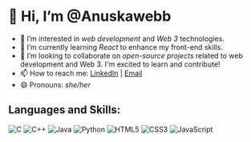 # 👋 Hi, I’m @Anuskawebb

- 👀 I’m interested in *web development* and *Web 3* technologies.
- 🌱 I’m currently learning *React* to enhance my front-end skills.
- 💞 I’m looking to collaborate on *open-source projects* related to web development and Web 3. I'm excited to learn and contribute!
- 📫 How to reach me: [LinkedIn](www.linkedin.com/in/anuska-s) | [Email](mailto:anuskaa0003@gmail.com)
- 😄 Pronouns: *she/her*


## Languages and Skills:

![C](https://img.shields.io/badge/C-00599C?style=for-the-badge&logo=c&logoColor=white)
![C++](https://img.shields.io/badge/C++-00599C?style=for-the-badge&logo=c%2B%2B&logoColor=white)
![Java](https://img.shields.io/badge/Java-007396?style=for-the-badge&logo=java&logoColor=white)
![Python](https://img.shields.io/badge/Python-3776AB?style=for-the-badge&logo=python&logoColor=white)
![HTML5](https://img.shields.io/badge/HTML5-E34F26?style=for-the-badge&logo=html5&logoColor=white)
![CSS3](https://img.shields.io/badge/CSS3-1572B6?style=for-the-badge&logo=css3&logoColor=white)
![JavaScript](https://img.shields.io/badge/JavaScript-F7DF1E?style=for-the-badge&logo=javascript&logoColor=black)


